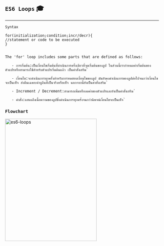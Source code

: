 ## `ES6 Loops` 🎓
---
  `Syntax`
    
    for(initialization;condition;incr/decr){    
    //statement or code to be executed    
    } 
    
    
    The 'for' loop includes some parts that are defined as follows:
    
       - การเริ่มต้น:เป็นเงื่อนไขเริ่มต้นที่ดำเนินการครั้งเดียวที่จุดเริ่มต้นของลูป ในส่วนนี้เรากำหนดค่าเริ่มต้นของตัวแปรหรือสามารถใช้สำหรับตัวแปรเริ่มต้นแล้ว เป็นคำสั่งเสริม`
         
       - เงื่อนไข:จะดำเนินการทุกครั้งสำหรับการทดสอบเงื่อนไขของลูป มันยังคงดำเนินการของลูปต่อไปจนกว่าเงื่อนไขจะเป็นเท็จ ส่งคืนเฉพาะค่าบูลีนที่เป็นจริงหรือเท็จ นอกจากนี้ยังเป็นคำสั่งเสริม`
         
       - Increment / Decrement:สามารถเพิ่มหรือลดค่าของตัวแปรและยังเป็นคำสั่งเสริม`
         
       - คำสั่ง:แสดงถึงเนื้อความของลูปซึ่งดำเนินการทุกครั้งจนกว่านิพจน์เงื่อนไขจะเป็นเท็จ`
  ### `Flowchart`
  
  <img align="left" alt="es6-loops" width="300px" height="400px" src="https://static.javatpoint.com/tutorial/es6/images/es6-loops2.jpg" />
